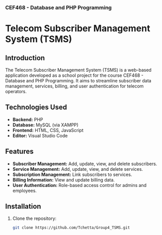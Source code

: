 ### CEF468 - Database and PHP Programming

# Telecom Subscriber Management System (TSMS)

## Introduction
The Telecom Subscriber Management System (TSMS) is a web-based application developed as a school project for the course CEF468 - Database and PHP Programming. It aims to streamline subscriber data management, services, billing, and user authentication for telecom operators.

## Technologies Used
- **Backend:** PHP
- **Database:** MySQL (via XAMPP)
- **Frontend:** HTML, CSS, JavaScript
- **Editor:** Visual Studio Code

## Features
- **Subscriber Management:** Add, update, view, and delete subscribers.
- **Service Management:** Add, update, view, and delete services.
- **Subscription Management:** Link subscribers to services.
- **Billing Information:** View and update billing data.
- **User Authentication:** Role-based access control for admins and employees.

## Installation
1. Clone the repository:
   ```bash
   git clone https://github.com/Tchetta/Group4_TSMS.git
